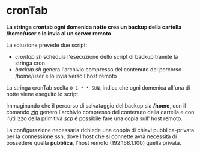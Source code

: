# cronTab

**La stringa crontab ogni domenica notte crea un backup della cartella /home/user e lo invia al un server remoto**

La soluzione prevede due script:
<ul>
    <li><em>crontab.sh</em> schedula l'esecuzione dello script di backup tramite la stringa cron </Li>
    <li><em>backup.sh</em> genera l'archivio compresso del contenuto del percorso /home/user e lo invia verso l'host remoto</li>
</ul>

La stringa cronTab scelta <code>0 1 * * SUN</code>, indica che ogni domenica all'una di notte  viene eseguito lo script.

Immaginando che il percorso di salvataggio del backup sia **/home**, con il comando *[zip](https://linux.die.net/man/3/zip)* genero l'archivio compresso del contenuto della cartella e con l'utilizzo della primitiva *[scp](https://man7.org/linux/man-pages/man1/scp.1.html)* é possibile fare una copia sull' host remoto.

La configurazione necessaria richiede una coppia di chiavi pubblica-privata per la connessione ssh, dove l'host che si connette avrà necessità di possedere quella **pubblica**, l'host remoto (192.168.1.100) quella privata.

